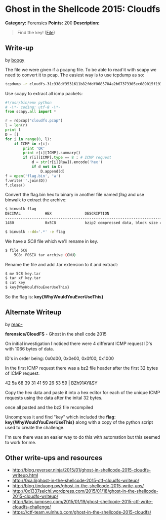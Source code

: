 # Ghost in the Shellcode 2015: Cloudfs

**Category:** Forensics
**Points:** 200
**Description:**

> Find the key! ([File](cloudfs-31c938df3531611b82fddf0685784a2b67373305ec689015f193a555b756beb2))

## Write-up

by [boogy](https://github.com/boogy)

The file we were given if a pcapng file. To be able to read'it with scapy we need to convert it to pcap. The easiest way is to use tcpdump as so:

```bash
tcpdump -r cloudfs-31c938df3531611b82fddf0685784a2b67373305ec689015f193a555b756beb2 -w cloudfs.pcap
```

Use scapy to extract all icmp packets:

```python
#!/usr/bin/env python
# -\*- coding: utf-8 -\*-
from scapy.all import *

r = rdpcap("cloudfs.pcap")
l = len(r)
print l
D = []
for i in range(0, l):
    if ICMP in r[i]:
        print 'OK'
        print r[i][ICMP].summary()
        if r[i][ICMP].type == 8 : # ICMP request
            d = str(r[i][Raw]).encode('hex')
            if d not in D:
                D.append(d)
f = open('flag.bin', 'w')
f.write(''.join(D))
f.close()
```
Convert the flag.bin hex to binary in another file named *flag* and use binwalk to extract the archive:

```bash
$ binwalk flag
DECIMAL           HEX               DESCRIPTION
-------------------------------------------------------------------------------------------------------
1480              0x5C8             bzip2 compressed data, block size = 900k
````
```bash
$ binwalk --dd='.*' -e flag
````
We have a *5C8* file which we'll rename in key.
```bash
$ file 5C8
    5C8: POSIX tar archive (GNU)
````
Rename the file and add .tar extension to it and extract:

```bash
$ mv 5C8 key.tar
$ tar xf key.tar
$ cat key
$ key{WhyWouldYouEverUseThis}
````
So the flag is: **key{WhyWouldYouEverUseThis}**

## Alternate Writeup

by [reap-](https://github.com/reap-)

**forensics/CloudFS** - Ghost in the shell code 2015

On initial investigation I noticed there were 4 differant ICMP request ID's with 1066 bytes of data.

ID's in order being: 0x0d00, 0x0e00, 0x0f00, 0x1000

In the first ICMP request there was a bz2 file header after the first 32 bytes of ICMP request.

42 5a 68 39 31 41 59 26 53 59 | BZh91AY&SY

Copy the hex data and paste it into a hex editor for each of the unique ICMP requests using the data after the inital 32 bytes.

once all pasted and the bz2 file recompiled 

Uncompress it and find "key" which included the **flag: key{WhyWouldYouEverUseThis}**
along with a copy of the python script used to create the challenge.

I'm sure there was an easier way to do this with automation but this seemed to work for me.

## Other write-ups and resources

* <http://blog.reverser.ninja/2015/01/ghost-in-shellcode-2015-cloudfs-writeup.html>
* <http://0xa.li/ghost-in-the-shellcode-2015-ctf-cloudfs-writeup/>
* <http://blog.tinduong.pw/ghost-in-the-shellcode-2015-write-ups/>
* <http://0x1337seichi.wordpress.com/2015/01/18/ghost-in-the-shellcode-2015-cloudfs-writeup/>
* <http://labs.jumpsec.com/2015/01/19/ghost-shellcode-2015-ctf-write-cloudfs-challenge/>
* <https://ctf-team.vulnhub.com/ghost-in-the-shellcode-2015-cloudfs/>
